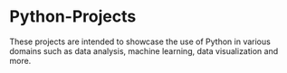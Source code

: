 # Python-Projects
These projects are intended to showcase the use of Python in various domains such as data analysis, machine learning, data visualization and more. 
